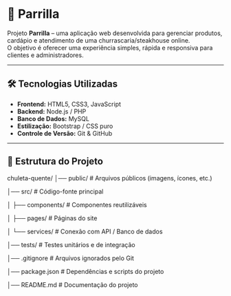 # :bento: Parrilla
 
Projeto **Parrilla** – uma aplicação web desenvolvida para gerenciar produtos, cardápio e atendimento de uma churrascaria/steakhouse online.  
O objetivo é oferecer uma experiência simples, rápida e responsiva para clientes e administradores.
 
---
 
## 🛠️ Tecnologias Utilizadas
 
- **Frontend:** HTML5, CSS3, JavaScript  
- **Backend:** Node.js / PHP   
- **Banco de Dados:** MySQL
- **Estilização:** Bootstrap / CSS puro  
- **Controle de Versão:** Git & GitHub  
 
---
 
## 📂 Estrutura do Projeto

chuleta-quente/
│── public/ # Arquivos públicos (imagens, ícones, etc.)

│── src/ # Código-fonte principal

│ ├── components/ # Componentes reutilizáveis

│ ├── pages/ # Páginas do site

│ └── services/ # Conexão com API / Banco de dados

│── tests/ # Testes unitários e de integração

│── .gitignore # Arquivos ignorados pelo Git

│── package.json # Dependências e scripts do projeto

│── README.md # Documentação do projeto

